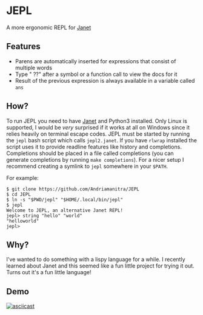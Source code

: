 # JEPL
A more ergonomic REPL for [Janet](https://janet-lang.org/index.html)


## Features

* Parens are automatically inserted for expressions that consist of multiple words
* Type " ??" after a symbol or a function call to view the docs for it
* Result of the previous expression is always available in a variable called `ans`


## How?

To run JEPL you need to have [Janet](https://github.com/janet-lang/janet#installation) and Python3 installed.
Only Linux is supported, I would be *very* surprised if it works at all on Windows since it relies heavily on
terminal escape codes.
JEPL must be started by running the `jepl` bash script which calls `jepl2.janet`. If you have `rlwrap` installed
the script uses it to provide readline features like history and completions. Completions should be
placed in a file called completions (you can generate completions by running `make completions`).
For a nicer setup I recommend creating a symlink to `jepl` somewhere in your `$PATH`.

For example:

```console
$ git clone https://github.com/Andriamanitra/JEPL
$ cd JEPL
$ ln -s "$PWD/jepl" "$HOME/.local/bin/jepl"
$ jepl
Welcome to JEPL, an alternative Janet REPL!
jepl> string "hello" "world"
"helloworld"
jepl>
```


## Why?

I've wanted to do something with a lispy language for a while. I recently learned about Janet and this seemed like a fun little project for trying it out.
Turns out it's a fun little language!

## Demo

[![asciicast](https://asciinema.org/a/LaMwDMvPTOgm35Nebs3drRwgC.svg)](https://asciinema.org/a/LaMwDMvPTOgm35Nebs3drRwgC)

